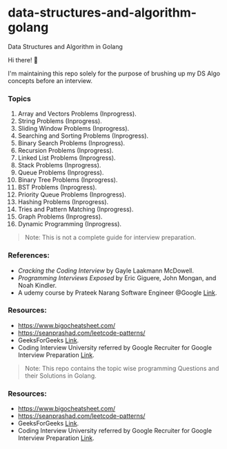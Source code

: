 # data-structures-and-algorithm-golang
Data Structures and Algorithm in Golang

Hi there! 👋

I'm maintaining this repo solely for the purpose of brushing up my DS Algo concepts before an interview. 
### Topics
1. Array and Vectors Problems (Inprogress).
2. String Problems (Inprogress).
3. Sliding Window Problems (Inprogress).
4. Searching and Sorting Problems (Inprogress).
5. Binary Search Problems (Inprogress).
6. Recursion Problems (Inprogress).
7. Linked List Problems (Inprogress).
8. Stack Problems (Inprogress).
9. Queue Problems (Inprogress).
10. Binary Tree Problems (Inprogress).
11. BST Problems (Inprogress).
12. Priority Queue Problems (Inprogress).
13. Hashing Problems (Inprogress).
14. Tries and Pattern Matching (Inprogress).
15. Graph Problems (Inprogress).
16. Dynamic Programming (Inprogress).

> Note: This is not a complete guide for interview preparation.

### References:
- _Cracking the Coding Interview_ by Gayle Laakmann McDowell.
- _Programming Interviews Exposed_ by Eric Giguere, John Mongan, and Noah Kindler.
- A udemy course by Prateek Narang Software Engineer @Google [Link](https://www.udemy.com/course/cpp-data-structures-algorithms-levelup-prateek-narang/).

### Resources:
- https://www.bigocheatsheet.com/
- https://seanprashad.com/leetcode-patterns/
- GeeksForGeeks [Link](https://www.geeksforgeeks.org/).
- Coding Interview University referred by Google Recruiter for Google Interview Preparation [Link](https://github.com/jwasham/coding-interview-university/).

> Note: This repo contains the topic wise programming Questions and their Solutions in Golang.

### Resources:
- https://www.bigocheatsheet.com/
- https://seanprashad.com/leetcode-patterns/
- GeeksForGeeks [Link](https://www.geeksforgeeks.org/).
- Coding Interview University referred by Google Recruiter for Google Interview Preparation [Link](https://github.com/jwasham/coding-interview-university/).
